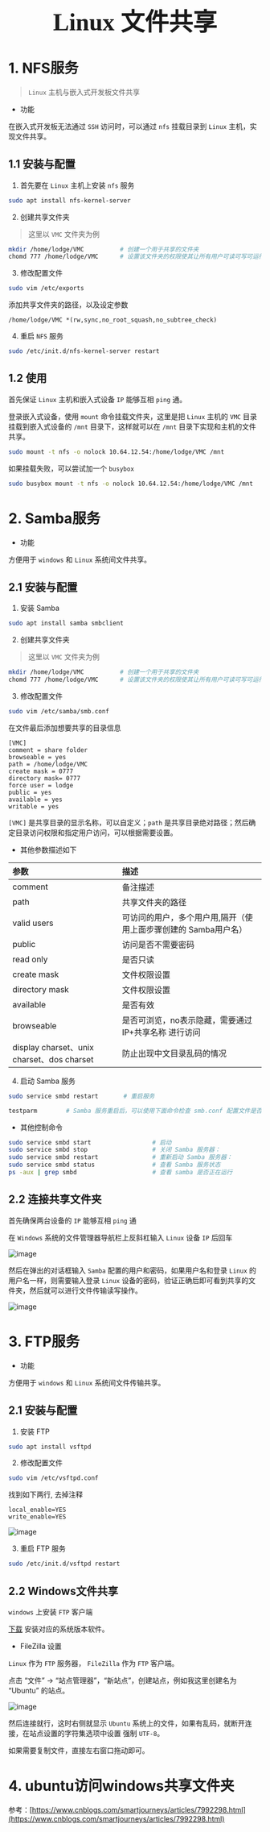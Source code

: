 ### <center> <font size=34 face="STKaiti"> Linux 文件共享 </font>    <!-- {docsify-ignore} -->

# 1. NFS服务

> `Linux` 主机与嵌入式开发板文件共享

* 功能

在嵌入式开发板无法通过 `SSH` 访问时，可以通过 `nfs` 挂载目录到 `Linux` 主机，实现文件共享。

## 1.1 安装与配置

1. 首先要在 `Linux` 主机上安装 `nfs` 服务

``` bash
sudo apt install nfs-kernel-server
```

2. 创建共享文件夹

> 这里以 `VMC` 文件夹为例

``` bash
mkdir /home/lodge/VMC          # 创建一个用于共享的文件夹
chomd 777 /home/lodge/VMC      # 设置该文件夹的权限使其让所有用户可读可写可运行
```

3. 修改配置文件

``` bash
sudo vim /etc/exports
```

添加共享文件夹的路径，以及设定参数

``` text
/home/lodge/VMC *(rw,sync,no_root_squash,no_subtree_check)
```

4. 重启 `NFS` 服务

``` bash
sudo /etc/init.d/nfs-kernel-server restart
```

## 1.2 使用

首先保证 `Linux` 主机和嵌入式设备 `IP` 能够互相 `ping` 通。

登录嵌入式设备，使用 `mount` 命令挂载文件夹，这里是把 `Linux` 主机的 `VMC` 目录挂载到嵌入式设备的 `/mnt` 目录下，这样就可以在 `/mnt` 目录下实现和主机的文件共享。

``` bash
sudo mount -t nfs -o nolock 10.64.12.54:/home/lodge/VMC /mnt
```

如果挂载失败，可以尝试加一个 `busybox` 

``` bash
sudo busybox mount -t nfs -o nolock 10.64.12.54:/home/lodge/VMC /mnt
```

# 2. Samba服务

* 功能

方便用于 `windows` 和 `Linux` 系统间文件共享。

## 2.1 安装与配置

1. 安装 Samba

``` bash
sudo apt install samba smbclient
```

2. 创建共享文件夹

> 这里以 `VMC` 文件夹为例

``` bash
mkdir /home/lodge/VMC          # 创建一个用于共享的文件夹
chomd 777 /home/lodge/VMC      # 设置该文件夹的权限使其让所有用户可读可写可运行
```

3. 修改配置文件 

``` bash
sudo vim /etc/samba/smb.conf
```

在文件最后添加想要共享的目录信息

``` text
[VMC]
comment = share folder
browseable = yes
path = /home/lodge/VMC
create mask = 0777
directory mask= 0777
force user = lodge
public = yes
available = yes
writable = yes
```

`[VMC]` 是共享目录的显示名称，可以自定义；`path` 是共享目录绝对路径；然后确定目录访问权限和指定用户访问，可以根据需要设置。

* 其他参数描述如下

参数    | 描述
:---    | :---
comment | 备注描述
path    |  共享文件夹的路径
valid users | 可访问的用户，多个用户用,隔开（使用上面步骤创建的 Samba用户名）
public  | 访问是否不需要密码
read only   | 是否只读
create mask | 文件权限设置
directory mask  | 文件权限设置
available   | 是否有效
browseable  | 是否可浏览，no表示隐藏，需要通过 IP+共享名称 进行访问
display charset、unix charset、dos charset  | 防止出现中文目录乱码的情况

4. 启动 Samba 服务

``` bash
sudo service smbd restart       # 重启服务
```

``` bash
testparm        # Samba 服务重启后，可以使用下面命令检查 smb.conf 配置文件是否有语法错误
```

* 其他控制命令

``` bash
sudo service smbd start                 # 启动
sudo service smbd stop                  # 关闭 Samba 服务器：
sudo service smbd restart               # 重新启动 Samba 服务器：
sudo service smbd status                # 查看 Samba 服务状态
ps -aux | grep smbd                     # 查看 samba 是否正在运行
```

## 2.2 连接共享文件夹

首先确保两台设备的 `IP` 能够互相 `ping` 通

在 `Windows` 系统的文件管理器导航栏上反斜杠输入 `Linux` 设备 `IP` 后回车

![image](https://user-images.githubusercontent.com/26021085/167988577-01f309b9-f689-4e5d-8c84-7d8a48cd5d38.png)

然后在弹出的对话框输入 `Samba` 配置的用户和密码，如果用户名和登录 `Linux` 的用户名一样，则需要输入登录 `Linux` 设备的密码，验证正确后即可看到共享的文件夹，然后就可以进行文件传输读写操作。

![image](https://user-images.githubusercontent.com/26021085/167988624-13c03576-5717-461a-a9ae-870af69171fa.png)

# 3. FTP服务

* 功能

方便用于 `windows` 和 `Linux` 系统间文件传输共享。

## 2.1 安装与配置

1. 安装 FTP

``` bash
sudo apt install vsftpd
```

2. 修改配置文件

``` bash
sudo vim /etc/vsftpd.conf
```

找到如下两行, 去掉注释
``` text
local_enable=YES
write_enable=YES
```

![image](https://user-images.githubusercontent.com/26021085/167988951-4ba7639f-b5a9-4503-8286-7d634d7dbad7.png)

3. 重启 FTP 服务

``` bash
sudo /etc/init.d/vsftpd restart
```

## 2.2 Windows文件共享

`windows` 上安装 `FTP` 客户端

[下载](https://www.filezilla.cn/download) 安装对应的系统版本软件。  

* FileZilla 设置

`Linux` 作为 `FTP` 服务器， `FileZilla` 作为 `FTP` 客户端。

点击 “文件” → “站点管理器”，“新站点”，创建站点，例如我这里创建名为 “Ubuntu” 的站点。

![image](https://user-images.githubusercontent.com/26021085/167989505-0f883913-07c7-45ad-bbce-760ac388d282.png)

然后连接就行，这时右侧就显示 `Ubuntu` 系统上的文件，如果有乱码，就断开连接，在站点设置的字符集选项中设置 强制 `UTF-8`。

如果需要复制文件，直接左右窗口拖动即可。

# 4. ubuntu访问windows共享文件夹

参考：[https://www.cnblogs.com/smartjourneys/articles/7992298.html](https://www.cnblogs.com/smartjourneys/articles/7992298.html)